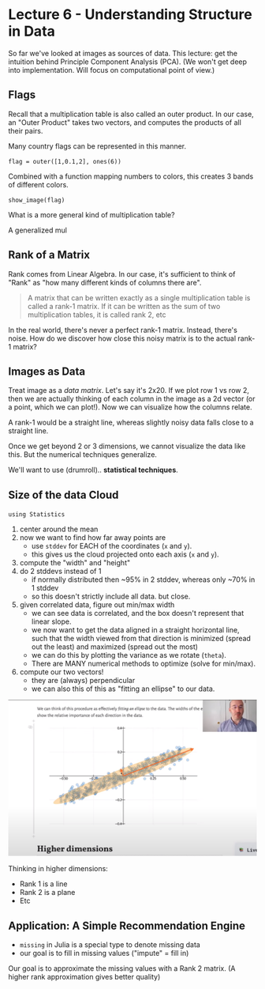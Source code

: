 # Lecture 6 - Understanding Structure in Data

So far we've looked at images as sources of data.
This lecture: get the intuition behind Principle Component Analysis (PCA).
(We won't get deep into implementation. Will focus on computational point of view.)

## Flags

Recall that a multiplication table is also called an outer product.
In our case, an "Outer Product" takes two vectors, and computes the products of all their pairs.

Many country flags can be represented in this manner.

```
flag = outer([1,0.1,2], ones(6))
```

Combined with a function mapping numbers to colors, this creates 3 bands of different colors.

```
show_image(flag)
```

What is a more general kind of multiplication table?

A generalized mul

## Rank of a Matrix

Rank comes from Linear Algebra. In our case, it's sufficient to think of "Rank" as "how many different kinds of columns there are".

> A matrix that can be written exactly as a single multiplication table is called a rank-1 matrix. If it can be written as the sum of two multiplication tables, it is called rank 2, etc

In the real world, there's never a perfect rank-1 matrix. Instead, there's noise. How do we discover how close this noisy matrix is to the actual rank-1 matrix?

## Images as Data

Treat image as a *data matrix*. Let's say it's 2x20. If we plot row 1 vs row 2, then we are actually thinking of each column in the image as a 2d vector (or a point, which we can plot!). Now we can visualize how the columns relate.

A rank-1 would be a straight line, whereas slightly noisy data falls close to a straight line.

Once we get beyond 2 or 3 dimensions, we cannot visualize the data like this. But the numerical techniques generalize.

We'll want to use (drumroll).. **statistical techniques**.

## Size of the data Cloud

`using Statistics`

1. center around the mean
2. now we want to find how far away points are
    - use `stddev` for EACH of the coordinates (`x` and `y`).
    - this gives us the cloud projected onto each axis (`x` and `y`).
3. compute the "width"  and "height"
4. do 2 stddevs instead of 1
    - if normally distributed then ~95% in 2 stddev, whereas only ~70% in 1 stddev
    - so this doesn't strictly include all data. but close.
5. given correlated data, figure out min/max width
   - we can see data is correlated, and the box doesn't represent that linear slope.
   - we now want to get the data aligned in a straight horizontal line, such that the width viewed from that direction is minimized (spread out the least) and maximized (spread out the most)
   - we can do this by plotting the variance as we rotate (`theta`).
   - There are MANY numerical methods to optimize (solve for min/max).
6. compute our two vectors!
   - they are (always) perpendicular
   - we can also this of this as "fitting an ellipse" to our data.

![2d PCA Viz](./l6-pca.png)

Thinking in higher dimensions:

- Rank 1 is a line
- Rank 2 is a plane
- Etc

## Application: A Simple Recommendation Engine

- `missing` in Julia is a special type to denote missing data
- our goal is to fill in missing values ("impute" = fill in)

Our goal is to approximate the missing values with a Rank 2 matrix.
(A higher rank approximation gives better quality)


